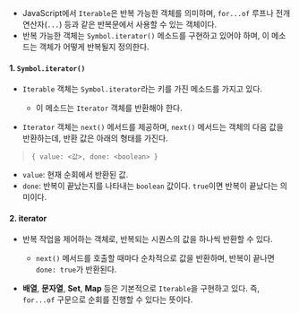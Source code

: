 - JavaScript에서 `Iterable`은 반복 가능한 객체를 의미하며, `for...of` 루프나 전개 연산자(`...`) 등과 같은 반복문에서 사용할 수 있는 객체이다.
- 반복 가능한 객체는 `Symbol.iterator()` 메소드를 구현하고 있어야 하며, 이 메소드는 객체가 어떻게 반복될지 정의한다.


#### 1. `Symbol.iterator()`

- `Iterable` 객체는 `Symbol.iterator`라는 키를 가진 메소드를 가지고 있다. 
	- 이 메소드는 `Iterator` 객체를 반환해야 한다.

- `Iterator` 객체는 `next()` 메서드를 제공하며, `next()` 메서드는 객체의 다음 값을 반환하는데, 반환 값은 아래의 형태를 가진다.

> `{ value: <값>, done: <boolean> }` 
- `value`: 현재 순회에서 반환된 값.
- `done`: 반복이 끝났는지를 나타내는 `boolean` 값이다. `true`이면 반복이 끝났다는 의미이다.


#### 2. iterator

- 반복 작업을 제어하는 객체로, 반복되는 시퀀스의 값을 하나씩 반환할 수 있다.
    - `next()` 메서드를 호출할 때마다 순차적으로 값을 반환하며, 반복이 끝나면 `done: true`가 반환된다.

- **배열**, **문자열**, **Set**, **Map** 등은 기본적으로 `Iterable`을 구현하고 있다. 즉, `for...of` 구문으로 순회를 진행할 수 있다는 뜻이다.